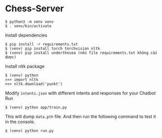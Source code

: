 # Chess-Server

```CMD
$ python3 -m venv venv
$ . venv/bin/activate
```
Install dependencies

```CMD
$ pip install -r requirements.txt
$ (venv) pip install torch torchvision nltk
$ (venv) pip install underthesea (nếu file requirements.txt không cài được)
```

Install nltk package


```CMD
$ (venv) python
>>> import nltk
>>> nltk.download('punkt')
```

Modify `intents.json` with different intents and responses for your Chatbot
Run

```CMD
$ (venv) python app/train.py
```

This will dump  `data.pth` file. And then run the following command to test it in the console.

```CMD
$ (venv) python run.py
```
